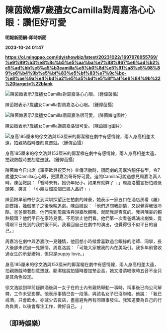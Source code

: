 # 陳茵媺爆7歲孻女Camilla對周嘉洛心心眼︰讚佢好可愛
**明報新聞網-即時新聞**

**2023-10-24 01:47**

**https://ol.mingpao.com/ldy/showbiz/latest/20231022/1697976955769/%e9%99%b3%e8%8c%b5%e5%aa%ba%e7%88%867%e6%ad%b2%e5%ad%bb%e5%a5%b3camilla%e5%b0%8d%e5%91%a8%e5%98%89%e6%b4%9b%e5%bf%83%e5%bf%83%e7%9c%bc-%e8%ae%9a%e4%bd%a2%e5%a5%bd%e5%8f%af%e6%84%9b%22%20target=%22blank**

![陳茵媺表示7歲孻女Camilla對周嘉洛心心眼。（鍾偉茵攝）](https://fs.mingpao.com/ldy/20231022/s00009/693fc26ccdc9b9c2e07c628598673b4d.jpg)

陳茵媺表示7歲孻女Camilla對周嘉洛心心眼。（鍾偉茵攝）

![陳茵媺表示7歲孻女Camilla讚周嘉洛很可愛。（陳茵媺Ig圖片）](https://fs.mingpao.com/ldy/20231022/s00009/693dcb37c2e230ad3c2f11260b7cdcf4.jpg)

陳茵媺表示7歲孻女Camilla讚周嘉洛很可愛。（陳茵媺Ig圖片）

![身高185厘米的徐文浩與153厘米的鄺潔楹在劇中有感情線，兩人身高相差太遠，拍親熱戲時要刻意遷就。（鍾偉茵攝）](https://fs.mingpao.com/ldy/20231022/s00009/693ed476f5e5216a08fc3bcbd44eca03.jpg)

身高185厘米的徐文浩與153厘米的鄺潔楹在劇中有感情線，兩人身高相差太遠，拍親熱戲時要刻意遷就。（鍾偉茵攝）

陳茵媺今日出席《羅密歐與祝英台》宣傳活動時，讚同劇的周嘉洛靚仔有型，令7歲孻女Camilla心心眼，更讚嘉洛哥哥好可愛。追問Camilla可說過想見周嘉洛真人時，陳茵媺說︰「暫時未有。她仍年紀小，如果有就弊了﹗」周嘉洛聞言扮怕醜低頭笑，笑言︰「小朋友細細個已經人品好﹗」

陳茵媺早前帶仔女到深圳探望正在拍劇的陳豪，她表示一家五口在酒店房看《羅》劇首播，幾個孩子之後晚晚追劇。陳茵媺說︰「他們追問我劇情，又說覺得我很冷酷，爸爸很有趣。他們見到周嘉洛與游嘉欣親嘴，就問我是否真的。我與陳豪的親熱鏡頭？他們平日在家時見慣，不用禁止他們看。他們第一次看爸媽演出劇集，覺得跟平日見到的我們很不同。我看回自己在劇中的演出，也覺得很不似平日的自己。」

周嘉洛在劇中與游嘉欣一見鍾情，他回想小時候曾喜歡過合眼緣的老師、同學，長大後卻未試過一見鍾情。周嘉洛說︰「可能大家被我的內在美吸引。我多年前曾收過女生的示愛禮物，但只是puppy love。」

身高185厘米的徐文浩與153厘米的鄺潔楹在劇中有感情線，兩人身高相差太遠，拍親熱戲時要刻意遷就。鄺潔楹說拍攝時要加墊企高，她又澄清唱歌時五音不全只是其角色設定。

徐文浩談到早前疑醉酒後與一女子在的士內有親熱舉動一事時，稱事後已向公司解釋，工作未受影響。他表示事情已告一段落，與該名女子已沒聯絡。他說︰「我已戒酒，只會飲水，亦減少去夜店，盡量避免再有同類事發生。我知道要為自己的行為負責，以後會專注工作，做好自己。 」

（即時娛樂）
------